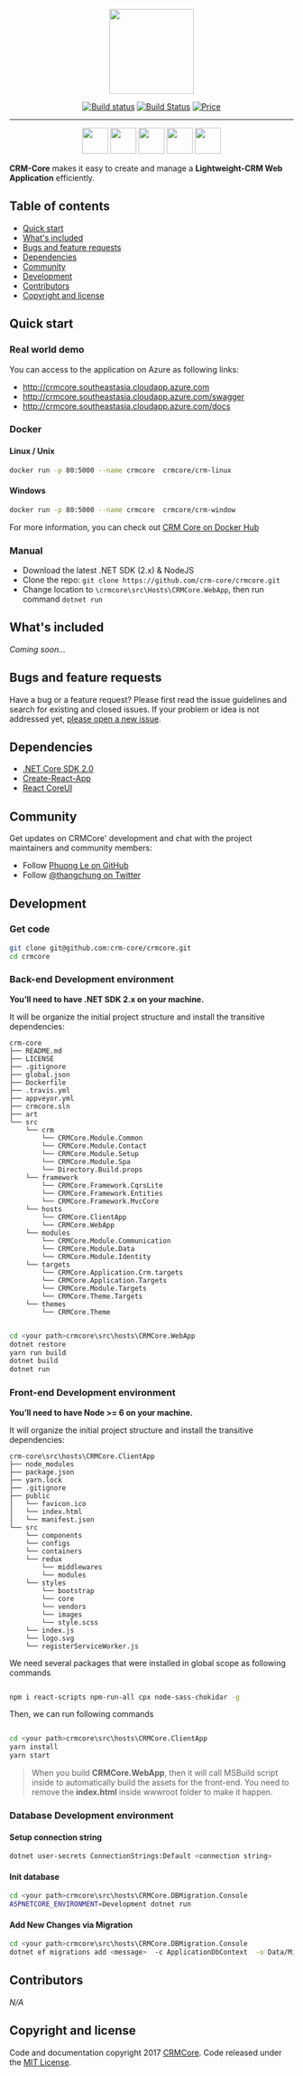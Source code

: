 ﻿<p align="center">
  <img align="center" class="image" src="https://github.com/crm-core/crmcore/blob/master/art/logo.png" width="150px">  
</p>

<p align="center">
  <a href="https://ci.appveyor.com/project/tungphuong/crmcore/branch/master">
    <img src="https://img.shields.io/appveyor/ci/tungphuong/crmcore/master.svg?label=appveyor&style=flat-square" alt="Build status" data-canonical-src="https://img.shields.io/appveyor/ci/tungphuong/crmcore/master.svg?label=appveyor&amp;style=flat-square" style="max-width:100%;"></a>
  <a href="https://travis-ci.org/crm-core/crmcore"><img src="https://travis-ci.org/crm-core/crmcore.svg?label=travis-ci&branch=master&style=flat-square" alt="Build Status" data-canonical-src="https://travis-ci.org/crm-core/crmcore.svg?label=travis-ci&branch=master" style="max-width:100%;"></a>
  <a href="https://github.com/crm-core/crmcore/blob/master/LICENSE"><img src="https://img.shields.io/badge/price-FREE-0098f7.svg" alt="Price"></a>
</p>

----
<p align="center">
  <img width='46px' src="http://browserbadge.com/ie/9">
  <img width='46px' src="http://browserbadge.com/opera/20">
  <img width='46px' src="http://browserbadge.com/safari/6">
  <img width='46px' src="http://browserbadge.com/firefox/28">
  <img width='46px' src="http://browserbadge.com/chrome/39">
</p>

**CRM-Core** makes it easy to create and manage a **Lightweight-CRM Web Application** efficiently.

## Table of contents
- [Quick start](https://github.com/crm-core/crmcore#quick-start)
- [What's included](https://github.com/crm-core/crmcore#whats-included)
- [Bugs and feature requests](https://github.com/crm-core/crmcore#bugs-and-feature-requests)
- [Dependencies](https://github.com/crm-core/crmcore#dependencies)
- [Community](https://github.com/crm-core/crmcore#community)
- [Development](https://github.com/crm-core/crmcore#development)
- [Contributors](https://github.com/crm-core/crmcore#contributors)
- [Copyright and license](https://github.com/crm-core/crmcore#copyright-and-license)

## Quick start

### Real world demo

You can access to the application on Azure as following links:
- http://crmcore.southeastasia.cloudapp.azure.com
- http://crmcore.southeastasia.cloudapp.azure.com/swagger
- http://crmcore.southeastasia.cloudapp.azure.com/docs

### Docker

#### Linux / Unix

```bash
docker run -p 80:5000 --name crmcore  crmcore/crm-linux
```

#### Windows

```bash
docker run -p 80:5000 --name crmcore  crmcore/crm-window
```

For more information, you can check out [CRM Core on Docker Hub](https://hub.docker.com/u/crmcore)

### Manual

- Download the latest .NET SDK (2.x) & NodeJS
- Clone the repo: `git clone https://github.com/crm-core/crmcore.git`
- Change location to `\crmcore\src\Hosts\CRMCore.WebApp`, then run command `dotnet run`

## What's included

*Coming soon...*

## Bugs and feature requests
Have a bug or a feature request? Please first read the issue guidelines and search for existing and closed issues. If your problem or idea is not addressed yet, [please open a new issue](https://github.com/crm-core/crmcore/issues/new).

## Dependencies

- [.NET Core SDK 2.0](https://www.microsoft.com/net/download)
- [Create-React-App](https://github.com/facebookincubator/create-react-app)
- [React CoreUI](https://github.com/mrholek/CoreUI-React)

## Community
Get updates on CRMCore' development and chat with the project maintainers and community members:
- Follow [Phuong Le on GitHub](https://github.com/tungphuong)
- Follow [@thangchung on Twitter](https://twitter.com/thangchung)

## Development

### Get code

```bash
git clone git@github.com:crm-core/crmcore.git
cd crmcore
```

### Back-end Development environment

**You’ll need to have .NET SDK 2.x on your machine.**

It will be organize the initial project structure and install the transitive dependencies:

```
crm-core
├── README.md
├── LICENSE
├── .gitignore
├── global.json
├── Dockerfile
├── .travis.yml
├── appveyor.yml
├── crmcore.sln
├── art
└── src
    └── crm
        └── CRMCore.Module.Common
        └── CRMCore.Module.Contact
        └── CRMCore.Module.Setup
        └── CRMCore.Module.Spa
        └── Directory.Build.props
    └── framework
        └── CRMCore.Framework.CqrsLite
        └── CRMCore.Framework.Entities
        └── CRMCore.Framework.MvcCore
    └── hosts
        └── CRMCore.ClientApp
        └── CRMCore.WebApp
    └── modules
        └── CRMCore.Module.Communication
        └── CRMCore.Module.Data
        └── CRMCore.Module.Identity
    └── targets
        └── CRMCore.Application.Crm.targets
        └── CRMCore.Application.Targets
        └── CRMCore.Module.Targets
        └── CRMCore.Theme.Targets
    └── themes
        └── CRMCore.Theme
```

```bash

cd <your path>crmcore\src\hosts\CRMCore.WebApp
dotnet restore
yarn run build
dotnet build
dotnet run

```

### Front-end Development environment

**You’ll need to have Node >= 6 on your machine.**

It will organize the initial project structure and install the transitive dependencies:

```
crm-core\src\hosts\CRMCore.ClientApp
├── node_modules
├── package.json
├── yarn.lock
├── .gitignore
├── public
│   └── favicon.ico
│   └── index.html
│   └── manifest.json
└── src
    └── components
    └── configs
    └── containers
    └── redux
        └── middlewares
        └── modules
    └── styles
        └── bootstrap
        └── core
        └── vendors
        └── images
        └── style.scss
    └── index.js
    └── logo.svg
    └── registerServiceWorker.js
```

We need several packages that were installed in global scope as following commands

```bash

npm i react-scripts npm-run-all cpx node-sass-chokidar -g

```

Then, we can run following commands

```bash

cd <your path>crmcore\src\hosts\CRMCore.ClientApp
yarn install
yarn start

```

> When you build **CRMCore.WebApp**, then it will call MSBuild script inside to automatically build the assets for the front-end.
> You need to remove the **index.html** inside wwwroot folder to make it happen.

### Database Development environment

#### Setup connection string
```bash
dotnet user-secrets ConnectionStrings:Default <connection string>
```

#### Init database
```bash
cd <your path>crmcore\src\hosts\CRMCore.DBMigration.Console
ASPNETCORE_ENVIRONMENT=Development dotnet run
```

#### Add New Changes via Migration
```bash
cd <your path>crmcore\src\hosts\CRMCore.DBMigration.Console
dotnet ef migrations add <message>  -c ApplicationDbContext  -o Data/Migrations/CRMCore
```

## Contributors

*N/A*


## Copyright and license

Code and documentation copyright 2017 [CRMCore](https://github.com/crm-core). Code released under the [MIT License](https://github.com/crm-core/crmcore/blob/master/LICENSE).
